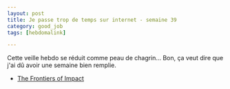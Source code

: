 ```yaml
---
layout: post
title: Je passe trop de temps sur internet - semaine 39
category: good_job
tags: [hebdomalink]

---
```


Cette veille hebdo se réduit comme peau de chagrin... Bon, ça veut dire que j'ai dû avoir une semaine bien remplie.

<!--more-->


- [The Frontiers of Impact](https://medium.com/good-tech-lab/the-frontiers-of-impact-6d6872d1657d)
